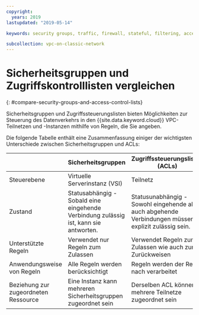 ```yaml
---
copyright:
  years: 2019
lastupdated: "2019-05-14"

keywords: security groups, traffic, firewall, stateful, filtering, access, control, list, ACL, stateless, traffic, resource

subcollection: vpc-on-classic-network
---
```


# Sicherheitsgruppen und Zugriffskontrolllisten vergleichen
{: #compare-security-groups-and-access-control-lists}

Sicherheitsgruppen und Zugriffssteuerungslisten bieten Möglichkeiten zur Steuerung des Datenverkehrs in den {{site.data.keyword.cloud}} VPC-Teilnetzen und -Instanzen mithilfe von Regeln, die Sie angeben.

Die folgende Tabelle enthält eine Zusammenfassung einiger der wichtigsten Unterschiede zwischen Sicherheitsgruppen und ACLs:

|  | Sicherheitsgruppen | Zugriffssteuerungslisten (ACLs)    |
|-------------|-----------------|---------|
| Steuerebene  | Virtuelle Serverinstanz (VSI)    | Teilnetz  |
| Zustand   | Statusabhängig - Sobald eine eingehende Verbindung zulässig ist, kann sie antworten. | Statusunabhängig - Sowohl eingehende als auch abgehende Verbindungen müssen explizit zulässig sein. |
| Unterstützte Regeln | Verwendet nur Regeln zum Zulassen | Verwendet Regeln zum Zulassen wie auch zum Zurückweisen|
| Anwendungsweise von Regeln | Alle Regeln werden berücksichtigt | Regeln werden der Reihe nach verarbeitet |
| Beziehung zur zugeordneten Ressource | Eine Instanz kann mehreren Sicherheitsgruppen zugeordnet sein| Derselben ACL können mehrere Teilnetze zugeordnet sein|
